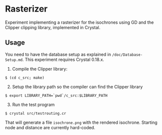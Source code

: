 # Rasterizer

Experiment implementing a rasterizer for the isochrones using GD and the
Clipper clipping library, implemented in Crystal.


## Usage

You need to have the database setup as explained in `/doc/Database-Setup.md`.
This experiment requires Crystal 0.18.x.

1. Compile the Clipper library:

```
$ (cd c_src; make)
```

2. Setup the library path so the compiler can find the Clipper library

```
$ export LIBRARY_PATH=`pwd`/c_src:$LIBRARY_PATH
```

3. Run the test program

```
$ crystal src/testrouting.cr
```

That will generate a file `isochrone.png` with the rendered isochrone. Starting
node and distance are currently hard-coded.

